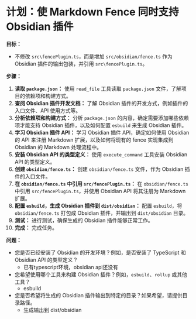 # 计划：使 Markdown Fence 同时支持 Obsidian 插件

**目标：**

*   不修改 `src\fencePlugin.ts`，而是增加 `src/obsidian/fence.ts` 作为 Obsidian 插件的输出包装，并引用 `src\fencePlugin.ts`。

**步骤：**

1.  **读取 `package.json`：**  使用 `read_file` 工具读取 `package.json` 文件，了解项目的依赖项和构建方式。
2.  **查阅 Obsidian 插件开发文档：**  了解 Obsidian 插件的开发方式，例如插件的入口文件、API 使用方式等。
3.  **分析依赖项和构建方式：**  分析 `package.json` 的内容，确定需要添加哪些依赖项才能支持 Obsidian 插件，以及如何配置 `esbuild` 来生成 Obsidian 插件。
4.  **学习 Obsidian 插件 API：**  学习 Obsidian 插件 API，确定如何使用 Obsidian 的 API 来注册 Markdown 扩展，以及如何将现有的 fence 实现集成到 Obsidian 的 Markdown 处理流程中。
5.  **安装 Obsidian API 的类型定义：**  使用 `execute_command` 工具安装 Obsidian API 的类型定义。
6.  **创建 `obsidian/fence.ts`：**  创建 `obsidian/fence.ts` 文件，作为 Obsidian 插件的入口文件。
7.  **在 `obsidian/fence.ts` 中引用 `src/fencePlugin.ts`：**  在 `obsidian/fence.ts` 中引用 `src/fencePlugin.ts`，并使用 Obsidian API 将其注册为 Markdown 扩展。
8.  **配置 `esbuild`，生成 Obsidian 插件到 `dist/obsidian`：**  配置 `esbuild`，将 `obsidian/fence.ts` 打包成 Obsidian 插件，并输出到 `dist/obsidian` 目录。
9.  **测试：**  进行测试，确保生成的 Obsidian 插件能够正常工作。
10. **完成：**  完成任务。

**问题：**

*   您是否已经安装了 Obsidian 的开发环境？例如，是否安装了 TypeScript 和 Obsidian API 的类型定义？
    *   已有typescript环境，obsidian api还没有
*   您希望使用哪个工具来构建 Obsidian 插件？例如，`esbuild`、`rollup` 或其他工具？
    *   esbuild
*   您是否希望将生成的 Obsidian 插件输出到特定的目录？如果希望，请提供目录路径。
    *   生成输出到 dist/obsidian